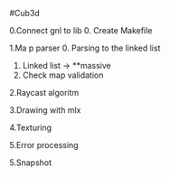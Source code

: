 #Cub3d


0.Connect gnl to lib
0. Create Makefile

1.Ma p parser 
0. Parsing to the linked list
1. Linked list -> **massive
2. Check map validation

2.Raycast algoritm

3.Drawing with mlx

4.Texturing

5.Error processing

5.Snapshot